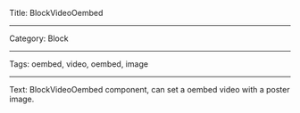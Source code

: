 Title: BlockVideoOembed

---

Category: Block

---

Tags: oembed, video, oembed, image

---

Text: BlockVideoOembed component, can set a oembed video with a poster image.

